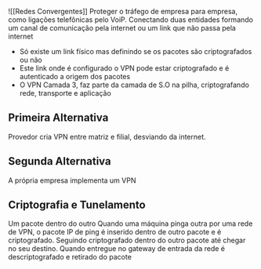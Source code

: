 ![[Redes Convergentes]]
Proteger o tráfego de empresa para empresa, como ligações telefônicas pelo VoiP. Conectando duas entidades formando um canal de comunicação pela internet ou um link que não passa pela internet
- Só existe um link físico mas definindo se os pacotes são criptografados ou não
- Este link onde é configurado o VPN pode estar criptografado e é autenticado a origem dos pacotes 
- O VPN Camada 3, faz parte da camada de S.O na pilha, criptografando rede, transporte e aplicação
## Primeira Alternativa
Provedor cria VPN entre matriz e filial, desviando da internet.
## Segunda Alternativa
A própria empresa implementa um VPN
## Criptografia e Tunelamento
Um pacote dentro do outro
Quando uma máquina pinga outra por uma rede de VPN, o pacote IP de ping é inserido dentro de outro pacote e é criptografado. Seguindo criptografado dentro do outro pacote até chegar no seu destino. Quando entregue no gateway de entrada da rede é descriptografado e retirado do pacote 